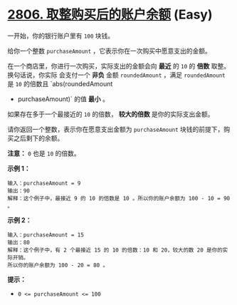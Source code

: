 # [2806. 取整购买后的账户余额][link] (Easy)

[link]: https://leetcode.cn/problems/account-balance-after-rounded-purchase/

一开始，你的银行账户里有 `100` 块钱。

给你一个整数 `purchaseAmount` ，它表示你在一次购买中愿意支出的金额。

在一个商店里，你进行一次购买，实际支出的金额会向 **最近** 的 `10` 的 **倍数** 取整。换句话说，你实际
会支付一个 **非负** 金额 `roundedAmount` ，满足 `roundedAmount` 是 `10` 的倍数且 `abs(roundedAmount 
- purchaseAmount)` 的值 **最小** 。

如果存在多于一个最接近的 `10` 的倍数， **较大的倍数** 是你的实际支出金额。

请你返回一个整数，表示你在愿意支出金额为 `purchaseAmount` 块钱的前提下，购买之后剩下的余额。

**注意：** `0` 也是 `10` 的倍数。

**示例 1：**

```
输入：purchaseAmount = 9
输出：90
解释：这个例子中，最接近 9 的 10 的倍数是 10 。所以你的账户余额为 100 - 10 = 90 。
```

**示例 2：**

```
输入：purchaseAmount = 15
输出：80
解释：这个例子中，有 2 个最接近 15 的 10 的倍数：10 和 20，较大的数 20 是你的实际开销。
所以你的账户余额为 100 - 20 = 80 。
```

**提示：**

- `0 <= purchaseAmount <= 100`
